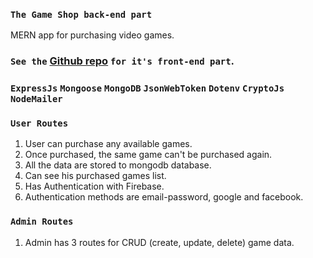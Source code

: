 ### `The Game Shop back-end part`
MERN app for purchasing video games.

### `See the` [Github repo](https://github.com/UpekkaChakma/the-game-shop-client) `for it's front-end part`.

### `ExpressJs` `Mongoose` `MongoDB` `JsonWebToken` `Dotenv` `CryptoJs` `NodeMailer`

### `User Routes`
1. User can purchase any available games.
2. Once purchased, the same game can't be purchased again.
3. All the data are stored to mongodb database.
4. Can see his purchased games list.
5. Has Authentication with Firebase.
6. Authentication methods are email-password, google and facebook. 

### `Admin Routes`
1. Admin has 3 routes for CRUD (create, update, delete) game data.

